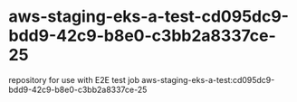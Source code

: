 # aws-staging-eks-a-test-cd095dc9-bdd9-42c9-b8e0-c3bb2a8337ce-25
repository for use with E2E test job aws-staging-eks-a-test:cd095dc9-bdd9-42c9-b8e0-c3bb2a8337ce-25
